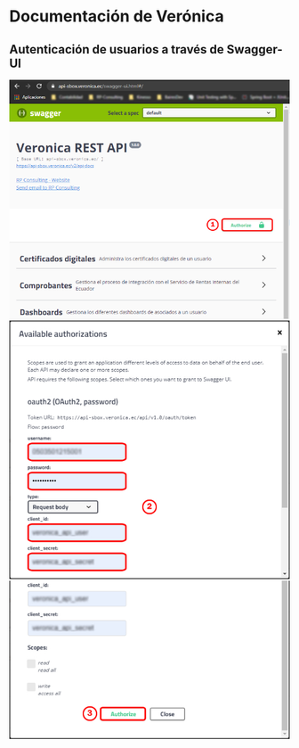# Documentación de Verónica
## Autenticación de usuarios a través de Swagger-UI
<img src="https://raw.githubusercontent.com/rp-consulting/veronica-api-doc/main/static/veronica-login-1.jpg" width="809">

<img src="https://raw.githubusercontent.com/rp-consulting/veronica-api-doc/main/static/veronica-login-2.jpg" width="809">

<img src="https://raw.githubusercontent.com/rp-consulting/veronica-api-doc/main/static/veronica-login-3.jpg" width="809">

